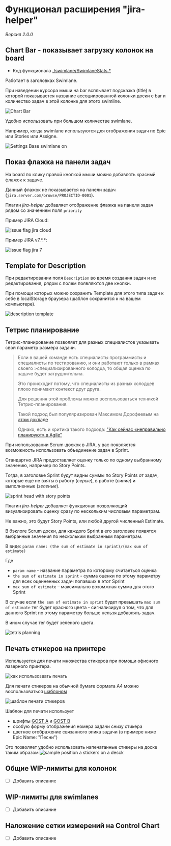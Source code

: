# Функционал расширения "jira-helper"

_Версия 2.0.0_

## Chart Bar - показывает загрузку колонок на board

- Код функционала [./swimlane/SwimlaneStats.*](./swimlane)

Работает в заголовках Swimlane.

При наведении курсора мыши на bar всплывает подсказка (title) в которой показывается название
ассоциированной колонки доски с bar и количество задач в этой колонке для этого swimline.

![Chart Bar](https://raw.githubusercontent.com/TinkoffCreditSystems/jira-helper/images/features/jirahelper_ChartBar.gif)

Удобно использовать при большом количестве swimlane.

Например, когда swimlane используются для отображения задач по Epic или Stories или Assigne.

![Settings Base swimlane on](https://raw.githubusercontent.com/TinkoffCreditSystems/jira-helper/images/features/jirahelper_swimlane_base_swimlanes_on.gif)


## Показ флажка на панели задач

На board по клику правой кнопкой мыши можно добавлять красный флажок к задаче.

Данный флажок не показывается на панели задач (`jira.server.com/browse/PROJECTID-0001`).

Плагин *jira-helper* добавляет отображение флажка на панели задач рядом сo значением поля `priority`

Пример JIRA Cloud:

![issue flag jira cloud](https://github.com/TinkoffCreditSystems/jira-helper/raw/images/features/jirahelper_issue_flag.gif)

Пример JIRA v7.\*.\*:

![issue flag jira 7](https://raw.githubusercontent.com/TinkoffCreditSystems/jira-helper/images/features/jirahelper_issue_flag_jira7.gif)

## Template for Description

При редактировании поля `Description` во время создания задач и их редактирования, рядом с полем появляются две кнопки.

При помощи которых можно сохранить Template для этого типа задач к себе в localStorage браузера (шаблон сохранится к на вашем компьютере).

![description template](https://raw.githubusercontent.com/TinkoffCreditSystems/jira-helper/images/features/jirahelper_description_template.gif)

## Тетрис планирование

Тетрис-планирование позволяет для разных специалистов указывать свой параметр размера задачи. 

>Если в вашей команде есть специалисты программисты и специалисты по тестированию, и они работают только в рамках своего >специализированного колодца, то общая оценка по задаче будет затруднительна.
>
>Это происходит потому, что специалисты из разных колодцев плохо понимают контекст друг друга.
>
>Для решения этой проблемы можно воспользоваться техникой Тетрис-планирования.
>
>Такой подход был популяризирован Максимом Дорофеевым на [этом докладе](https://www.youtube.com/watch?v=fsqXlW_m0Bo&t=1365s)
>
>Однако, есть и критика такого подхода: ["Как сейчас «неправильно планируют» в Agile"](https://filipyev.ru/2020/01/04/planirovanie-v-agile/)

При использовании Scrum-доскок в JIRA, у вас появляется возможность использовать объединение задач в Sprint.

Стандартно JIRA предоставляет оценку только по одному выбранному значению, например по Story Points.

Тогда, в заголовке Sprint будут видны суммы по Story Points от задач, которые еще не взяты в работу (_серые_), в работе (_синие_) и выполненные (_зеленые_).

![sprint head with story points](https://raw.githubusercontent.com/TinkoffCreditSystems/jira-helper/images/features/jirahelper_sprinthead_with_storypoints.png)

Плагин *jira-helper* добавляет функционал позволяющий визуализировать оценку сразу по нескольким числовым параметрам.

Не важно, это будут Story Points, или любой другой численный Estimate.

В бэклоге Scrum доски, для каждого Sprint в его заголовке появятся выбранные значения по нескольким выбранным параметрам.

В виде: `param name: (the sum of estimate in sprint)/(max sum of estimate)`

Где
- `param name` - название параметра по которому считаеться оценка
- `the sum of estimate in sprint` - сумма оценки по этому параметру для всех оценненных задач попавших в этот Sprint
- `max sum of estimate` – максимально возомжная сумма для этого Sprint

В случае если `the sum of estimate in sprint` будет превышать `max sum of estimate` тег будет красного цвета - сигнализируя о том, что для данного Sprint по этому параметру больше нельзя добавлять задач.

В ином случае тег будет зеленого цвета.

![tetris planning](https://raw.githubusercontent.com/TinkoffCreditSystems/jira-helper/images/features/jirahelper_tetris_planning.gif)

## Печать стикеров на принтере

Используется для печати множества стикеров при помощи офисного лазерного принтера.

![как использозвать печать](https://raw.githubusercontent.com/TinkoffCreditSystems/jira-helper/images/features/jirahelper_jql_print.gif)

Для печати стикеров на обычной бумаге формата A4 можно воспользоваться [шаблоном](chrome-extension://egmbomekcmpieccamghfgjgnlllgbgdl/options.html)

![шаблон печати стикеров](https://raw.githubusercontent.com/TinkoffCreditSystems/jira-helper/images/features/jirahelper_jql_print_template.gif)

Шаблон для печати использует 
* шрифты [GOST A](https://ffont.ru/font/gost-type-a) и [GOST B](https://ffont.ru/font/gost-type-b)
* особую форму отображения номера задачи снизу стикера
* цветное отображение связанного эпика задачи (в примере ниже Epic Name: "Песни")

Это позволяет удобно использовать напечатанные стикеры на доске таким образом
![sample position a stickers on a desck](https://raw.githubusercontent.com/TinkoffCreditSystems/jira-helper/images/features/jirahelper_jql_print_stiker_position_on_desk_w600.png)

## Общие WIP-лимиты для колонок
- [ ] Добавить описание

## WIP-лимиты для swimlanes
- [ ] Добавить описание

## Наложение сетки измерений на Control Chart
- [ ] Добавить описание
